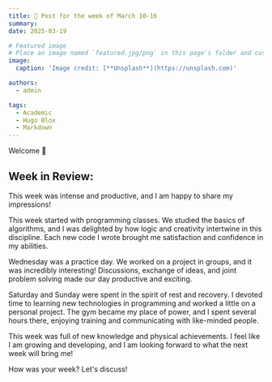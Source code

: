 ```yaml
---
title: 🎉 Post for the week of March 10-16
summary: 
date: 2025-03-19

# Featured image
# Place an image named `featured.jpg/png` in this page's folder and customize its options here.
image:
  caption: 'Image credit: [**Unsplash**](https://unsplash.com)'

authors:
  - admin

tags:
  - Academic
  - Hugo Blox
  - Markdown
---
```


Welcome 👋

## Week in Review:

This week was intense and productive, and I am happy to share my impressions!

This week started with programming classes. We studied the basics of algorithms, and I was delighted by how logic and creativity intertwine in this discipline. Each new code I wrote brought me satisfaction and confidence in my abilities.

Wednesday was a practice day. We worked on a project in groups, and it was incredibly interesting! Discussions, exchange of ideas, and joint problem solving made our day productive and exciting.

Saturday and Sunday were spent in the spirit of rest and recovery. I devoted time to learning new technologies in programming and worked a little on a personal project. The gym became my place of power, and I spent several hours there, enjoying training and communicating with like-minded people.

This week was full of new knowledge and physical achievements. I feel like I am growing and developing, and I am looking forward to what the next week will bring me!

How was your week? Let's discuss!
